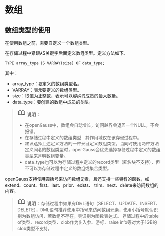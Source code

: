 # 数组<a name="ZH-CN_TOPIC_0289900692"></a>

## 数组类型的使用<a name="zh-cn_topic_0283137521_zh-cn_topic_0237122214_zh-cn_topic_0059778979_s9b23a1cdca6042f3ae428afa25038607"></a>

在使用数组之前，需要自定义一个数组类型。

在存储过程中紧跟AS关键字后面定义数组类型。定义方法如下。

```
TYPE array_type IS VARRAY(size) OF data_type;
```

其中：

-   array\_type：要定义的数组类型名。
-   VARRAY：表示要定义的数组类型。
-   size：取值为正整数，表示可以容纳的成员的最大数量。
-   data\_type：要创建的数组中成员的类型。

>![](public_sys-resources/icon-note.gif) **说明：** 
>-   在openGauss中，数组会自动增长，访问越界会返回一个NULL，不会报错。
>-   在存储过程中定义的数组类型，其作用域仅在该存储过程中。
>-   建议选择上述定义方法的一种来自定义数组类型，当同时使用两种方法定义同名的数组类型时，openGauss会优先选择存储过程中定义的数组类型来声明数组变量。
>-   data\_type也可以为存储过程中定义的record类型（匿名块不支持），但不可以为存储过程中定义的数组或集合类型。

openGauss支持使用圆括号来访问数组元素，且还支持一些特有的函数，如extend、count、first、last、prior、exists、 trim、next、delete来访问数组的内容。

>![](public_sys-resources/icon-note.gif) **说明：** 
>存储过程中如果有DML语句（SELECT、UPDATE、INSERT、DELETE），DML语句推荐使用中括号来访问数组元素，使用小括号默认识别为数组访问，若数组不存在，则识别为函数表达式。
>存储过程中的table of类型、record类型、clob作为出入参、游标、raise info等对大于1GB的clob类型不支持。

